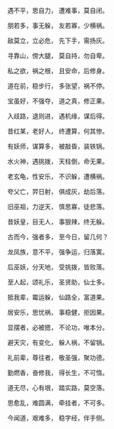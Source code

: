 遇不平，思自力，
遭难事，莫自闭。

朋若多，事无躲，
友若寡，少横祸。

敌莫立，立必危，
先下手，需扬灰。

寻靠山，傍大腿，
莫自持，勿自卑。

私之欲，祸之根，
且安命，后修身。

道在前，稳步行，
多张望，祸不停。

宝虽好，不强夺，
道之真，修正果。

入歧路，退则进，
遇机缘，谋后得。

昔红某，老好人，
终遭算，何其惨。

有妖师，谋算多，
被敲昏，装铁锅。

水火神，遇挑拨，
天柱倒，命无果。

老玄龟，性安乐，
不识躲，遭横祸。

夸父亡，羿日射，
俱成灰，劫后落。

旧巫祖，力逆天，
慎思寡，徒悲落。

昔妖皇，目无人，
事狠辣，终无躲。

古而今，强者多，
至今日，留几何？

龙凤族，意不平，
强争运，归落寞。

后巫妖，分天地，
受挑拨，皆败落。

至人起，颂礼乐，
圣贤助，仙士多。

抵我辈，霉运躲，
仙路全，富道果。

居安乐，思忧祸，
事稳健，拒因果。

显摆者，必被摁，
不论功，唯本分。

避天灾，有变化，
躲人祸，不留锅。

礼前辈，尊往者，
敬圣强，聚功德。

勤燃香，奋修我，
得长生，不可惰。

道无尽，心有垠，
踏实路，莫空落。

思愈乱，难圆满，
牵挂者，不可多。

今闻道，艰难多，
稳字经，伴手侧。


